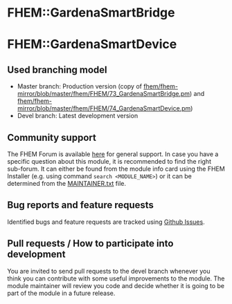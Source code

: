 # FHEM::GardenaSmartBridge
# FHEM::GardenaSmartDevice

## Used branching model
* Master branch: Production version (copy of [fhem/fhem-mirror/blob/master/fhem/FHEM/73_GardenaSmartBridge.pm](https://github.com/fhem/fhem-mirror/blob/master/fhem/FHEM/73_GardenaSmartBridge.pm)) and [fhem/fhem-mirror/blob/master/fhem/FHEM/74_GardenaSmartDevice.pm](https://github.com/fhem/fhem-mirror/blob/master/fhem/FHEM/74_GardenaSmartDevice.pm))
* Devel branch: Latest development version

## Community support
The FHEM Forum is available [here](https://forum.fhem.de/) for general support.
In case you have a specific question about this module, it is recommended to find the right sub-forum.
It can either be found from the module info card using the FHEM Installer (e.g. using command `search <MODULE_NAME>`) or it can be determined from the [MAINTAINER.txt](https://github.com/fhem/fhem-mirror/blob/master/fhem/MAINTAINER.txt) file.

## Bug reports and feature requests
Identified bugs and feature requests are tracked using [Github Issues](https://github.com/fhem/GardenaSmart/issues).

## Pull requests / How to participate into development
You are invited to send pull requests to the devel branch whenever you think you can contribute with some useful improvements to the module. The module maintainer will review you code and decide whether it is going to be part of the module in a future release.
